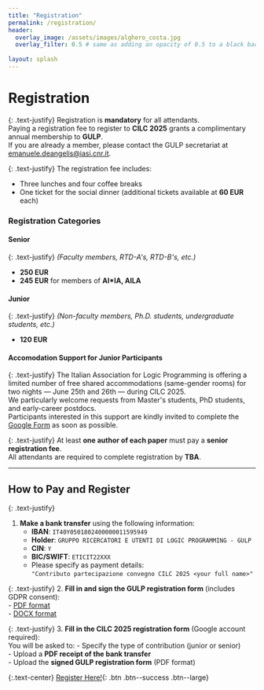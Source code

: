 ```yaml
---
title: "Registration"
permalink: /registration/
header:
  overlay_image: /assets/images/alghero_costa.jpg
  overlay_filter: 0.5 # same as adding an opacity of 0.5 to a black background
  
layout: splash
---
```


# Registration

{: .text-justify}
Registration is **mandatory** for all attendants.  
Paying a registration fee to register to **CILC 2025** grants a complimentary annual membership to **GULP**.  
If you are already a member, please contact the GULP secretariat at [emanuele.deangelis@iasi.cnr.it](mailto:emanuele.deangelis@iasi.cnr.it).

{: .text-justify}
The registration fee includes:
- Three lunches and four coffee breaks
- One ticket for the social dinner (additional tickets available at **60 EUR** each)

### Registration Categories

#### Senior
{: .text-justify}
*(Faculty members, RTD-A's, RTD-B's, etc.)*
- **250 EUR**
- **245 EUR** for members of **AI\*IA, AILA**

#### Junior
{: .text-justify}
*(Non-faculty members, Ph.D. students, undergraduate students, etc.)*
- **120 EUR**

#### Accomodation Support for Junior Participants
{: .text-justify}
The Italian Association for Logic Programming is offering a limited number of free shared accommodations (same-gender rooms) for two nights — June 25th and 26th — during CILC 2025.  
We particularly welcome requests from Master's students, PhD students, and early-career postdocs.  
Participants interested in this support are kindly invited to complete the [Google Form](https://forms.gle/g14aP6Ng7xdezi4d7) as soon as possible.

{: .text-justify}
At least **one author of each paper** must pay a **senior registration fee**.  
All attendants are required to complete registration by **TBA**.

---

## How to Pay and Register

{: .text-justify}
1. **Make a bank transfer** using the following information:
    - **IBAN**: `IT40Y0501802400000011595949`  
    - **Holder**: `GRUPPO RICERCATORI E UTENTI DI LOGIC PROGRAMMING - GULP`  
    - **CIN**: `Y`  
    - **BIC/SWIFT**: `ETICIT22XXX`  
    - Please specify as payment details:  
      `"Contributo partecipazione convegno CILC 2025 <your full name>"`

{: .text-justify}
2. **Fill in and sign the GULP registration form** (includes GDPR consent):  
    - [PDF format](/assets/SchedaIscrizioneGDPR.pdf)  
    - [DOCX format](/assets/SchedaIscrizioneGDPR.docx)

{: .text-justify}
3. **Fill in the CILC 2025 registration form** (Google account required):  
    You will be asked to:
    - Specify the type of contribution (junior or senior)  
    - Upload a **PDF receipt of the bank transfer**  
    - Upload the **signed GULP registration form** (PDF format)

{:.text-center}
[Register Here!](https://forms.gle/PXRG28FsWFTLtAjw6){: .btn .btn--success .btn--large}
